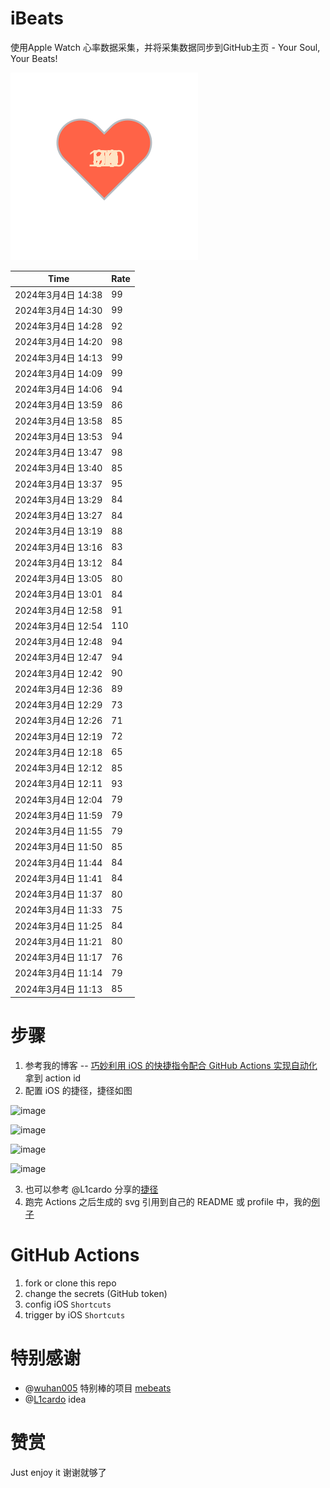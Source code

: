 # iBeats
使用Apple Watch 心率数据采集，并将采集数据同步到GitHub主页 - Your Soul, Your Beats!

![](./files/heart.svg)

<!--START_SECTION:my_heart_rate-->
| Time | Rate | 
 | ---- | ---- | 
| 2024年3月4日 14:38 | 99 |
| 2024年3月4日 14:30 | 99 |
| 2024年3月4日 14:28 | 92 |
| 2024年3月4日 14:20 | 98 |
| 2024年3月4日 14:13 | 99 |
| 2024年3月4日 14:09 | 99 |
| 2024年3月4日 14:06 | 94 |
| 2024年3月4日 13:59 | 86 |
| 2024年3月4日 13:58 | 85 |
| 2024年3月4日 13:53 | 94 |
| 2024年3月4日 13:47 | 98 |
| 2024年3月4日 13:40 | 85 |
| 2024年3月4日 13:37 | 95 |
| 2024年3月4日 13:29 | 84 |
| 2024年3月4日 13:27 | 84 |
| 2024年3月4日 13:19 | 88 |
| 2024年3月4日 13:16 | 83 |
| 2024年3月4日 13:12 | 84 |
| 2024年3月4日 13:05 | 80 |
| 2024年3月4日 13:01 | 84 |
| 2024年3月4日 12:58 | 91 |
| 2024年3月4日 12:54 | 110 |
| 2024年3月4日 12:48 | 94 |
| 2024年3月4日 12:47 | 94 |
| 2024年3月4日 12:42 | 90 |
| 2024年3月4日 12:36 | 89 |
| 2024年3月4日 12:29 | 73 |
| 2024年3月4日 12:26 | 71 |
| 2024年3月4日 12:19 | 72 |
| 2024年3月4日 12:18 | 65 |
| 2024年3月4日 12:12 | 85 |
| 2024年3月4日 12:11 | 93 |
| 2024年3月4日 12:04 | 79 |
| 2024年3月4日 11:59 | 79 |
| 2024年3月4日 11:55 | 79 |
| 2024年3月4日 11:50 | 85 |
| 2024年3月4日 11:44 | 84 |
| 2024年3月4日 11:41 | 84 |
| 2024年3月4日 11:37 | 80 |
| 2024年3月4日 11:33 | 75 |
| 2024年3月4日 11:25 | 84 |
| 2024年3月4日 11:21 | 80 |
| 2024年3月4日 11:17 | 76 |
| 2024年3月4日 11:14 | 79 |
| 2024年3月4日 11:13 | 85 |

<!--END_SECTION:my_heart_rate-->

# 步骤
1. 参考我的博客 -- [巧妙利用 iOS 的快捷指令配合 GitHub Actions 实现自动化](https://github.com/yihong0618/gitblog/issues/198) 拿到 action id
2. 配置 iOS 的捷径，捷径如图

![image](https://user-images.githubusercontent.com/15976103/122154218-0db0b480-ce97-11eb-93bb-5aec07c558dc.png)

![image](https://user-images.githubusercontent.com/15976103/122154236-186b4980-ce97-11eb-8e4b-70551a0391ae.png)

![image](https://user-images.githubusercontent.com/15976103/122154268-2d47dd00-ce97-11eb-902e-3acf292265a9.png)

![image](https://user-images.githubusercontent.com/15976103/122174055-fa144680-ceb4-11eb-9be2-3eb83cd516f7.png)

3. 也可以参考 @L1cardo 分享的[捷径](https://www.icloud.com/shortcuts/6ab6047b459c41ad822ad6b94b1c03d4)
4. 跑完 Actions 之后生成的 svg 引用到自己的 README 或 profile 中，我的[例子](https://github.com/yihong0618) 

# GitHub Actions

1. fork or clone this repo
2. change the secrets (GitHub token)
3. config iOS `Shortcuts` 
4. trigger by iOS `Shortcuts`

# 特别感谢
- @[wuhan005](https://github.com/wuhan005) 特别棒的项目 [mebeats](https://github.com/wuhan005/mebeats)
- @[L1cardo](https://github.com/L1cardo) idea

# 赞赏
Just enjoy it
谢谢就够了
